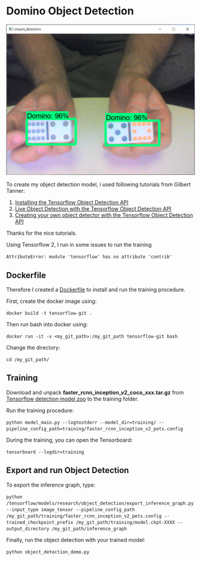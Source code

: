 # Domino Object Detection

![Example](./Example.png)

To create my object detection model, i used following tutorials from Gilbert Tanner:

1. [Installing the Tensorflow Object Detection API](https://gilberttanner.com/blog/installing-the-tensorflow-object-detection-api)
2. [Live Object Detection with the Tensorflow Object Detection API](https://gilberttanner.com/blog/live-object-detection)
3. [Creating your own object detector with the Tensorflow Object Detection API](https://gilberttanner.com/blog/creating-your-own-objectdetector)

Thanks for the nice tutorials.

Using Tensorflow 2, I run in some issues to run the training

`AttributeError: module 'tensorflow' has no attribute 'contrib'`

## Dockerfile

Therefore I created a [Dockerfile](./Dockerfile) to install and run the training procedure.

First, create the docker image using:

`docker build -t tensorflow-git .`

Then run bash into docker using:

`docker run -it -v <my_git_path>:/my_git_path tensorflow-git bash`

Change the directory:

`cd /my_git_path/`

## Training

Download and unpack **faster_rcnn_inception_v2_coco_xxx.tar.gz** from [Tensorflow detection model zoo](https://github.com/tensorflow/models/blob/master/research/object_detection/g3doc/detection_model_zoo.md) to the training folder.

Run the training procedure:

`python model_main.py --logtostderr --model_dir=training/ --pipeline_config_path=training/faster_rcnn_inception_v2_pets.config`

During the training, you can open the Tensorboard:

`tensorboard --logdir=training`

## Export and run Object Detection

To export the inference graph, type:

`python /tensorflow/models/research/object_detection/export_inference_graph.py --input_type image_tensor --pipeline_config_path /my_git_path/training/faster_rcnn_inception_v2_pets.config --trained_checkpoint_prefix /my_git_path/training/model.ckpt-XXXX --output_directory /my_git_path/inference_graph`

Finally, run the object detection with your trained model:

`python object_detection_demo.py`